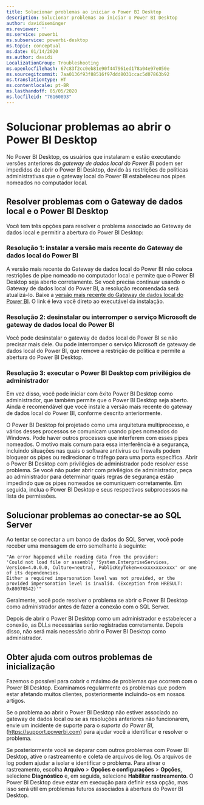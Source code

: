 ```yaml
---
title: Solucionar problemas ao iniciar o Power BI Desktop
description: Solucionar problemas ao iniciar o Power BI Desktop
author: davidiseminger
ms.reviewer: ''
ms.service: powerbi
ms.subservice: powerbi-desktop
ms.topic: conceptual
ms.date: 01/14/2020
ms.author: davidi
LocalizationGroup: Troubleshooting
ms.openlocfilehash: 67c83f2cc0eb81e90f447961ed178a04e97e050e
ms.sourcegitcommit: 7aa0136f93f88516f97ddd8031ccac5d07863b92
ms.translationtype: HT
ms.contentlocale: pt-BR
ms.lasthandoff: 05/05/2020
ms.locfileid: "76160893"
---
```

# <a name="troubleshoot-opening-power-bi-desktop"></a>Solucionar problemas ao abrir o Power BI Desktop

No Power BI Desktop, os usuários que instalaram e estão executando versões anteriores do *gateway de dados local do Power BI* podem ser impedidos de abrir o Power BI Desktop, devido às restrições de políticas administrativas que o gateway local do Power BI estabeleceu nos pipes nomeados no computador local.

## <a name="resolve-issues-with-the-on-premises-data-gateway-and-power-bi-desktop"></a>Resolver problemas com o Gateway de dados local e o Power BI Desktop

Você tem três opções para resolver o problema associado ao Gateway de dados local e permitir a abertura do Power BI Desktop:

### <a name="resolution-1-install-the-latest-version-of-power-bi-on-premises-data-gateway"></a>Resolução 1: instalar a versão mais recente do Gateway de dados local do Power BI

A versão mais recente do Gateway de dados local do Power BI não coloca restrições de pipe nomeado no computador local e permite que o Power BI Desktop seja aberto corretamente. Se você precisa continuar usando o Gateway de dados local do Power BI, a resolução recomendada será atualizá-lo. Baixe a [versão mais recente do Gateway de dados local do Power BI](https://go.microsoft.com/fwlink/?LinkId=698863). O link é leva você direto ao executável da instalação.

### <a name="resolution-2-uninstall-or-stop-the-power-bi-on-premises-data-gateway-microsoft-service"></a>Resolução 2: desinstalar ou interromper o serviço Microsoft de gateway de dados local do Power BI

Você pode desinstalar o gateway de dados local do Power BI se não precisar mais dele. Ou pode interromper o serviço Microsoft de gateway de dados local do Power BI, que remove a restrição de política e permite a abertura do Power BI Desktop.

### <a name="resolution-3-run-power-bi-desktop-with-administrator-privilege"></a>Resolução 3: executar o Power BI Desktop com privilégios de administrador

Em vez disso, você pode iniciar com êxito Power BI Desktop como administrador, que também permite que o Power BI Desktop seja aberto. Ainda é recomendável que você instale a versão mais recente do gateway de dados local do Power BI, conforme descrito anteriormente.

O Power BI Desktop foi projetado como uma arquitetura multiprocesso, e vários desses processos se comunicam usando pipes nomeados do Windows. Pode haver outros processos que interferem com esses pipes nomeados. O motivo mais comum para essa interferência é a segurança, incluindo situações nas quais o software antivírus ou firewalls podem bloquear os pipes ou redirecionar o tráfego para uma porta específica. Abrir o Power BI Desktop com privilégios de administrador pode resolver esse problema. Se você não puder abrir com privilégios de administrador, peça ao administrador para determinar quais regras de segurança estão impedindo que os pipes nomeados se comuniquem corretamente. Em seguida, inclua o Power BI Desktop e seus respectivos subprocessos na lista de permissões.

## <a name="resolve-issues-when-connecting-to-sql-server"></a>Solucionar problemas ao conectar-se ao SQL Server

Ao tentar se conectar a um banco de dados do SQL Server, você pode receber uma mensagem de erro semelhante à seguinte:

`"An error happened while reading data from the provider:`\
`'Could not load file or assembly 'System.EnterpriseServices, Version=4.0.0.0, Culture=neutral, PublicKeyToken=xxxxxxxxxxxxx' or one of its dependencies.`\
`Either a required impersonation level was not provided, or the provided impersonation level is invalid. (Exception from HRESULT: 0x80070542)'"`

Geralmente, você pode resolver o problema se abrir o Power BI Desktop como administrador antes de fazer a conexão com o SQL Server.

Depois de abrir o Power BI Desktop como um administrador e estabelecer a conexão, as DLLs necessárias serão registradas corretamente. Depois disso, não será mais necessário abrir o Power BI Desktop como administrador.

## <a name="get-help-with-other-launch-issues"></a>Obter ajuda com outros problemas de inicialização

Fazemos o possível para cobrir o máximo de problemas que ocorrem com o Power BI Desktop. Examinamos regularmente os problemas que podem estar afetando muitos clientes, posteriormente incluindo-os em nossos artigos.

Se o problema ao abrir o Power BI Desktop não estiver associado ao gateway de dados local ou se as resoluções anteriores não funcionarem, envie um incidente de suporte para o *suporte do Power BI*, (<https://support.powerbi.com>) para ajudar você a identificar e resolver o problema.

Se posteriormente você se deparar com outros problemas com Power BI Desktop, ative o rastreamento e coleta de arquivos de log. Os arquivos de log podem ajudar a isolar e identificar o problema. Para ativar o rastreamento, escolha **Arquivo** > **Opções e configurações** > **Opções**, selecione **Diagnóstico** e, em seguida, selecione **Habilitar rastreamento**. O Power BI Desktop deve estar em execução para definir essa opção, mas isso será útil em problemas futuros associados à abertura do Power BI Desktop.
